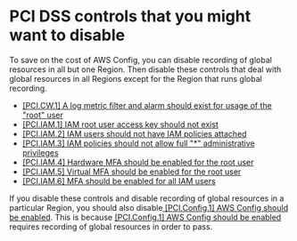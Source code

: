 # PCI DSS controls that you might want to disable<a name="securityhub-standards-pcidss-to-disable"></a>

To save on the cost of AWS Config, you can disable recording of global resources in all but one Region\. Then disable these controls that deal with global resources in all Regions except for the Region that runs global recording\.
+ [\[PCI\.CW\.1\] A log metric filter and alarm should exist for usage of the "root" user](securityhub-pci-controls.md#pcidss-cw-1)
+ [\[PCI\.IAM\.1\] IAM root user access key should not exist](securityhub-pci-controls.md#pcidss-iam-1)
+ [\[PCI\.IAM\.2\] IAM users should not have IAM policies attached](securityhub-pci-controls.md#pcidss-iam-2)
+ [\[PCI\.IAM\.3\] IAM policies should not allow full "\*" administrative privileges](securityhub-pci-controls.md#pcidss-iam-3)
+ [\[PCI\.IAM\.4\] Hardware MFA should be enabled for the root user](securityhub-pci-controls.md#pcidss-iam-4)
+ [\[PCI\.IAM\.5\] Virtual MFA should be enabled for the root user](securityhub-pci-controls.md#pcidss-iam-5)
+ [\[PCI\.IAM\.6\] MFA should be enabled for all IAM users](securityhub-pci-controls.md#pcidss-iam-6)

If you disable these controls and disable recording of global resources in a particular Region, you should also disable[ \[PCI\.Config\.1\] AWS Config should be enabled](securityhub-pci-controls.md#pcidss-config-1)\. This is because [ \[PCI\.Config\.1\] AWS Config should be enabled](securityhub-pci-controls.md#pcidss-config-1) requires recording of global resources in order to pass\.
